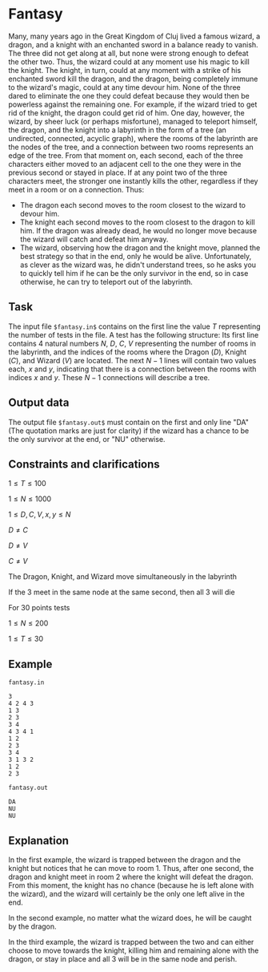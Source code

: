 # Fantasy

Many, many years ago in the Great Kingdom of Cluj lived a famous wizard, a dragon, and a knight with an enchanted sword in a balance ready to vanish. The three did not get along at all, but none were strong enough to defeat the other two. Thus, the wizard could at any moment use his magic to kill the knight. The knight, in turn, could at any moment with a strike of his enchanted sword kill the dragon, and the dragon, being completely immune to the wizard's magic, could at any time devour him. None of the three dared to eliminate the one they could defeat because they would then be powerless against the remaining one. For example, if the wizard tried to get rid of the knight, the dragon could get rid of him. One day, however, the wizard, by sheer luck (or perhaps misfortune), managed to teleport himself, the dragon, and the knight into a labyrinth in the form of a tree (an undirected, connected, acyclic graph), where the rooms of the labyrinth are the nodes of the tree, and a connection between two rooms represents an edge of the tree. From that moment on, each second, each of the three characters either moved to an adjacent cell to the one they were in the previous second or stayed in place. If at any point two of the three characters meet, the stronger one instantly kills the other, regardless if they meet in a room or on a connection. Thus:
- The dragon each second moves to the room closest to the wizard to devour him.
- The knight each second moves to the room closest to the dragon to kill him. If the dragon was already dead, he would no longer move because the wizard will catch and defeat him anyway.
- The wizard, observing how the dragon and the knight move, planned the best strategy so that in the end, only he would be alive. Unfortunately, as clever as the wizard was, he didn't understand trees, so he asks you to quickly tell him if he can be the only survivor in the end, so in case otherwise, he can try to teleport out of the labyrinth.

## Task

The input file `$fantasy.in$` contains on the first line the value $T$ representing the number of tests in the file. A test has the following structure: Its first line contains 4 natural numbers $N$, $D$, $C$, $V$ representing the number of rooms in the labyrinth, and the indices of the rooms where the Dragon ($D$), Knight ($C$), and Wizard ($V$) are located. The next $N - 1$ lines will contain two values each, $x$ and $y$, indicating that there is a connection between the rooms with indices $x$ and $y$. These $N - 1$ connections will describe a tree.

## Output data

The output file `$fantasy.out$` must contain on the first and only line "DA" (The quotation marks are just for clarity) if the wizard has a chance to be the only survivor at the end, or "NU" otherwise.

## Constraints and clarifications

$1 \leq T \leq 100$

$1 \leq N \leq 1000$

$1 \leq D, C, V, x, y \leq N$

$D ≠ C$

$D ≠ V$

$C ≠ V$

The Dragon, Knight, and Wizard move simultaneously in the labyrinth

If the 3 meet in the same node at the same second, then all 3 will die

For 30 points tests

$1 \leq N \leq 200$

$1 \leq T \leq 30$

## Example

`fantasy.in`
```
3
4 2 4 3
1 3
2 3
3 4
4 3 4 1
1 2
2 3
3 4
3 1 3 2
1 2
2 3
```
`fantasy.out`
```
DA
NU
NU
```

## Explanation

In the first example, the wizard is trapped between the dragon and the knight but notices that he can move to room 1. Thus, after one second, the dragon and knight meet in room 2 where the knight will defeat the dragon. From this moment, the knight has no chance (because he is left alone with the wizard), and the wizard will certainly be the only one left alive in the end.

In the second example, no matter what the wizard does, he will be caught by the dragon.

In the third example, the wizard is trapped between the two and can either choose to move towards the knight, killing him and remaining alone with the dragon, or stay in place and all 3 will be in the same node and perish.